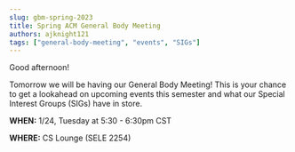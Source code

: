 ```yaml
---
slug: gbm-spring-2023
title: Spring ACM General Body Meeting
authors: ajknight121
tags: ["general-body-meeting", "events", "SIGs"]
---
```


Good afternoon!

Tomorrow we will be having our General Body Meeting! This is your chance to get a lookahead on upcoming events this semester and what our Special Interest Groups (SIGs) have in store.

**WHEN:** 1/24, Tuesday at 5:30 - 6:30pm CST

**WHERE:** CS Lounge (SELE 2254)

<!-- truncate -->
